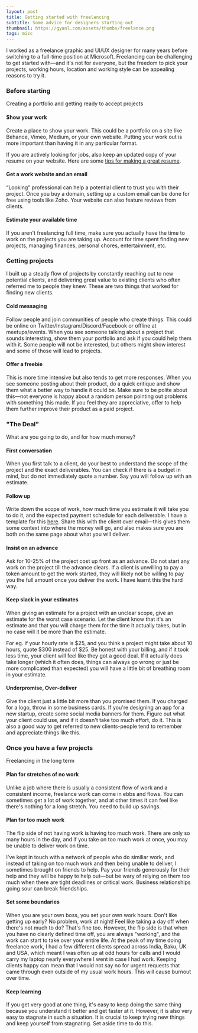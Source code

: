 ```yaml
---
layout: post
title: Getting started with freelancing
subtitle: Some advice for designers starting out
thumbnail: https://gyanl.com/assets/thumbs/freelance.png 
tags: misc
---
```


I worked as a freelance graphic and UI/UX designer for many years before switching to a full-time position at Microsoft. Freelancing can be challenging to get started with—and it's not for everyone, but the freedom to pick your projects, working hours,  location and working style can be appealing reasons to try it.

### Before starting
Creating a portfolio and getting ready to accept projects

#### Show your work

Create a place to show your work. This could be a portfolio on a site like Behance, Vimeo, Medium, or your own website. Putting your work out is more important than having it in any particular format.

If you are actively looking for jobs, also keep an updated copy of your resume on your website. Here are some [tips for making a great resume](https://gumroad.com/l/resumeguide).

#### Get a work website and an email

“Looking” professional can help a potential client to trust you with their project. Once you buy a domain, setting up a custom email can be done for free using tools like Zoho. Your website can also feature reviews from clients.

#### Estimate your available time

If you aren't freelancing full time, make sure you actually have the time to work on the projects you are taking up. Account for time spent finding new projects, managing finances, personal chores, entertainment, etc.

### Getting projects
I built up a steady flow of projects by constantly reaching out to new potential clients, and delivering great value to existing clients who often referred me to people they knew. These are two things that worked for finding new clients.

#### Cold messaging
Follow people and join communities of people who create things. This could be online on Twitter/Instagram/Discord/Facebook or offline at meetups/events. When you see someone talking about a project that sounds interesting, show them your portfolio and ask if you could help them with it. Some people will not be interested, but others might show interest and some of those will lead to projects.

#### Offer a freebie
This is more time intensive but also tends to get more responses. When you see someone posting about their product, do a quick critique and show them what a better way to handle it could be. Make sure to be polite about this—not everyone is happy about a random person pointing out problems with something this made. If you feel they are appreciative, offer to help them further improve their product as a paid project.

### "The Deal"
What are you going to do, and for how much money?

#### First conversation
When you first talk to a client, do your best to understand the scope of the project and the exact deliverables. You can check if there is a budget in mind, but do not immediately quote a number. Say you will follow up with an estimate.

#### Follow up
Write down the scope of work, how much time you estimate it will take you to do it, and the expected payment schedule for each deliverable. I have a template for this [here](https://docs.google.com/document/d/1Jrae9rlAyUL9MEh5eNnzCmaF8S6W489sYz6-Kj2NI-M/edit?usp=sharing). Share this with the client over email—this gives them some context into where the money will go, and also makes sure you are both on the same page about what you will deliver.

#### Insist on an advance
Ask for 10-25% of the project cost up front as an advance. Do not start any work on the project till the advance clears. If a client is unwilling to pay a token amount to get the work started, they will likely not be willing to pay you the full amount once you deliver the work. I have learnt this the hard way. 

#### Keep slack in your estimates

When giving an estimate for a project with an unclear scope, give an estimate for the worst case scenario. Let the client know that it's an estimate and that you will charge them for the time it actually takes, but in no case will it be more than the estimate.

For eg. if your hourly rate is $25, and you think a project might take about 10 hours, quote $300 instead of $25. Be honest with your billing, and if it took less time, your client will feel like they got a good deal. If it actually does take longer (which it often does, things can always go wrong or just be more complicated than expected) you will have a little bit of breathing room in your estimate.

#### Underpromise, Over-deliver

Give the client just a little bit more than you promised them. If you charged for a logo, throw in some business cards. If you're designing an app for a new startup, create some social media banners for them. Figure out what your client could use, and if it doesn't take too much effort, do it. This is also a good way to get referred to new clients-people tend to remember and appreciate things like this.


### Once you have a few projects
Freelancing in the long term

#### Plan for stretches of no work

Unlike a job where there is usually a consistent flow of work and a consistent income, freelance work can come in ebbs and flows. You can sometimes get a lot of work together, and at other times it can feel like there's nothing for a long stretch. You need to build up savings.

#### Plan for too much work

The flip side of not having work is having too much work. There are only so many hours in the day, and if you take on too much work at once, you may be unable to deliver work on time.

I've kept in touch with a network of people who do similiar work, and instead of taking on too much work and then being unable to deliver, I sometimes brought on friends to help. Pay your friends generously for their help and they will be happy to help out—but be wary of relying on them too much when there are tight deadlines or critical work. Business relationships going sour can break friendships. 

#### Set some boundaries

When you are your own boss, you set your own work hours. Don't like getting up early? No problem, work at night! Feel like taking a day off when there's not much to do? That's fine too. However, the flip side is that when you have no clearly defined time off, you are always "working", and the work can start to take over your entire life. At the peak of my time doing freelance work, I had a few different clients spread across India, Baku, UK and USA, which meant I was often up at odd hours for calls and I would carry my laptop nearly everywhere I went in case I had work. Keeping clients happy can mean that I would not say no for urgent requests that came through even outside of my usual work hours. This will cause burnout over time. 

#### Keep learning

If you get very good at one thing, it's easy to keep doing the same thing because you understand it better and get faster at it. However, it is also very easy to stagnate in such a situation. It is crucial to keep trying new things and keep yourself from stagnating. Set aside time to do this.
